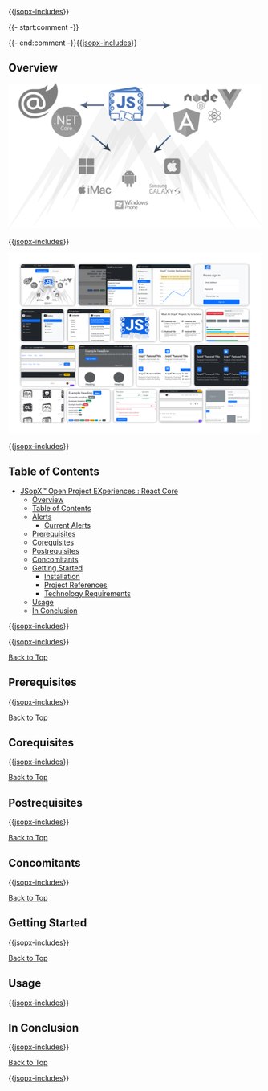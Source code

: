 ﻿{{[jsopx-includes](jsopx.ReactCore/Master/p1/v1/Includes/Template/README/Header.md)}}

{{- start:comment -}}
<!-- START JSOPX NOVA DOCX HEADER
group: 'JSopX Git Hub Repositories'
subGroup: 'JSopX React Core'
isDraft: false
isProductionReady: true
toc: true
END JSOPX NOVA DOCX HEADER -->
{{- end:comment -}}{{[jsopx-includes](AllGlobal/Master/Includes/Common/Draft-Notice.md)}}

## Overview

![JSopX™ Open Project EXperiences Collection of Projects](https://github.com/JasonSilvestri/JSopX.BridgeTooFar/blob/master/JSopX.BridgeTooFar/doc-assets/JsopX-Splash-Screen-v-0.png)

{{[jsopx-includes](jsopx.ReactCore/Master/p1/v1/Includes/Template/README/Overview.md)}}

![JSopX™ Open Project EXperiences Assets Projects](https://github.com/JasonSilvestri/JSopX.BridgeTooFar/blob/master/JSopX.BridgeTooFar/doc-assets/bootstrap-themes.png)


{{[jsopx-includes](AllGlobal/Master/Includes/Common/Current-Phase.md)}}

## Table of Contents

- [JSopX™ Open Project EXperiences : React Core](#jsopx-open-project-experiences--react-core)
  - [Overview](#overview)
  - [Table of Contents](#table-of-contents)
  - [Alerts](#alerts)
    - [Current Alerts](#current-alerts)
  - [Prerequisites](#prerequisites)
  - [Corequisites](#corequisites)
  - [Postrequisites](#postrequisites)
  - [Concomitants](#concomitants)
  - [Getting Started](#getting-started)
    - [Installation](#rclxproper--installation)
    - [Project References](#rclxproper--project-references)  
    - [Technology Requirements](#rclxproper--technology-requirements)  
  - [Usage](#usage)
  - [In Conclusion](#in-conclusion)


{{[jsopx-includes](AllGlobal/Master/Includes/Common/Alerts.md)}}

{{[jsopx-includes](AllGlobal/Master/Includes/Common/Alerts-Current.md)}}

[Back to Top](#table-of-contents)

## Prerequisites

{{[jsopx-includes](jsopx.ReactCore/Master/p1/v1/Includes/Template/README/Prerequisites.md)}}

[Back to Top](#table-of-contents)

## Corequisites

{{[jsopx-includes](jsopx.ReactCore/Master/p1/v1/Includes/Template/README/Corequisites.md)}}

[Back to Top](#table-of-contents)

## Postrequisites

{{[jsopx-includes](jsopx.ReactCore/Master/p1/v1/Includes/Template/README/Postrequisites.md)}}

[Back to Top](#table-of-contents)

## Concomitants

{{[jsopx-includes](jsopx.ReactCore/Master/p1/v1/Includes/Template/README/Concomitants.md)}}

[Back to Top](#table-of-contents)

## Getting Started

{{[jsopx-includes](jsopx.ReactCore/Master/p1/v1/Includes/Template/README/GettingStarted.md)}}

[Back to Top](#table-of-contents)

## Usage

{{[jsopx-includes](jsopx.ReactCore/Master/p1/v1/Includes/Template/README/Usage.md)}}

## In Conclusion

{{[jsopx-includes](jsopx.ReactCore/Master/p1/v1/Includes/Template/README/InConclusion.md)}}

[Back to Top](#table-of-contents)

{{[jsopx-includes](AllGlobal/Master/Includes/Layout/Footer.md)}}